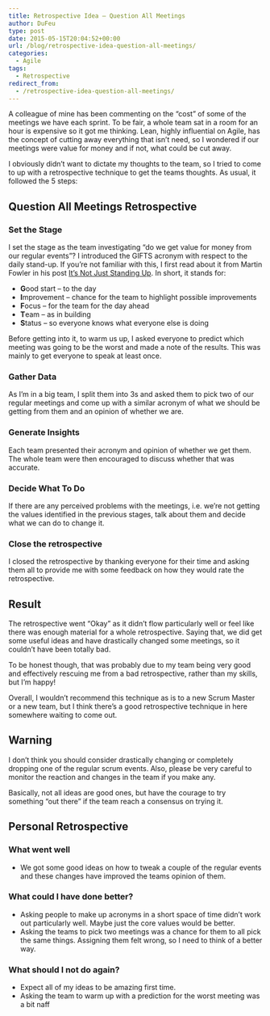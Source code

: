 ```yaml
---
title: Retrospective Idea – Question All Meetings
author: DuFeu
type: post
date: 2015-05-15T20:04:52+00:00
url: /blog/retrospective-idea-question-all-meetings/
categories:
  - Agile
tags:
  - Retrospective
redirect_from:
  - /retrospective-idea-question-all-meetings/
---
```


A colleague of mine has been commenting on the &#8220;cost&#8221; of some of the meetings we have each sprint. To be fair, a whole team sat in a room for an hour is expensive so it got me thinking. Lean, highly influential on Agile, has the concept of cutting away everything that isn&#8217;t need, so I wondered if our meetings were value for money and if not, what could be cut away.

I obviously didn&#8217;t want to dictate my thoughts to the team, so I tried to come to up with a retrospective technique to get the teams thoughts. As usual, it followed the 5 steps:

## Question All Meetings Retrospective

### Set the Stage

I set the stage as the team investigating &#8220;do we get value for money from our regular events&#8221;? I introduced the GIFTS acronym with respect to the daily stand-up. If you&#8217;re not familiar with this, I first read about it from Martin Fowler in his post [It&#8217;s Not Just Standing Up][1]. In short, it stands for:

- **G**ood start &#8211; to the day
- **I**mprovement &#8211; chance for the team to highlight possible improvements
- **F**ocus &#8211; for the team for the day ahead
- **T**eam &#8211; as in building
- **S**tatus &#8211; so everyone knows what everyone else is doing

Before getting into it, to warm us up, I asked everyone to predict which meeting was going to be the worst and made a note of the results. This was mainly to get everyone to speak at least once.

### Gather Data

As I&#8217;m in a big team, I split them into 3s and asked them to pick two of our regular meetings and come up with a similar acronym of what we should be getting from them and an opinion of whether we are.

### Generate Insights

Each team presented their acronym and opinion of whether we get them. The whole team were then encouraged to discuss whether that was accurate.

### Decide What To Do

If there are any perceived problems with the meetings, i.e. we&#8217;re not getting the values identified in the previous stages, talk about them and decide what we can do to change it.

### Close the retrospective

I closed the retrospective by thanking everyone for their time and asking them all to provide me with some feedback on how they would rate the retrospective.

## Result

The retrospective went &#8220;Okay&#8221; as it didn&#8217;t flow particularly well or feel like there was enough material for a whole retrospective. Saying that, we did get some useful ideas and have drastically changed some meetings, so it couldn&#8217;t have been totally bad.

To be honest though, that was probably due to my team being very good and effectively rescuing me from a bad retrospective, rather than my skills, but I&#8217;m happy!

Overall, I wouldn&#8217;t recommend this technique as is to a new Scrum Master or a new team, but I think there&#8217;s a good retrospective technique in here somewhere waiting to come out.

## Warning

I don&#8217;t think you should consider drastically changing or completely dropping one of the regular scrum events. Also, please be very careful to monitor the reaction and changes in the team if you make any.

Basically, not all ideas are good ones, but have the courage to try something &#8220;out there&#8221; if the team reach a consensus on trying it.

## Personal Retrospective

### What went well

- We got some good ideas on how to tweak a couple of the regular events and these changes have improved the teams opinion of them.

### What could I have done better?

- Asking people to make up acronyms in a short space of time didn&#8217;t work out particularly well. Maybe just the core values would be better.
- Asking the teams to pick two meetings was a chance for them to all pick the same things. Assigning them felt wrong, so I need to think of a better way.

### What should I not do again?

- Expect all of my ideas to be amazing first time.
- Asking the team to warm up with a prediction for the worst meeting was a bit naff

[1]: http://www.martinfowler.com/articles/itsNotJustStandingUp.html
